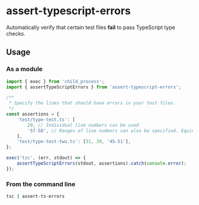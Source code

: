 # assert-typescript-errors

Automatically verify that certain test files **fail** to pass TypeScript type
checks.

## Usage

### As a module

```js
import { exec } from 'child_process';
import { assertTypeScriptErrors } from 'assert-typescript-errors';

/**
 * Specify the lines that should have errors in your test files.
 */
const assertions = {
    'test/type-test.ts': [
        29, // Individual line numbers can be used
        '57-58', // Ranges of line numbers can also be specified. Equivalent to 57, 58.
    ],
    'test/type-test-two.ts': [31, 39, '45-51'],
};

exec('tsc', (err, stdout) => {
    assertTypeScriptErrors(stdout, assertions).catch(console.error);
});
```

### From the command line

```sh
tsc | assert-ts-errors
```
